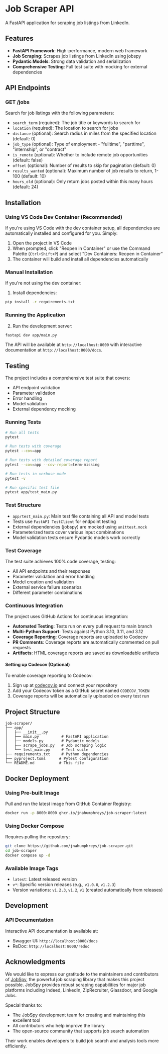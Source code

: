 # Job Scraper API

A FastAPI application for scraping job listings from LinkedIn.

## Features

- **FastAPI Framework**: High-performance, modern web framework
- **Job Scraping**: Scrapes job listings from LinkedIn using jobspy
- **Pydantic Models**: Strong data validation and serialization
- **Comprehensive Testing**: Full test suite with mocking for external dependencies

## API Endpoints

### GET /jobs

Search for job listings with the following parameters:

- `search_term` (required): The job title or keywords to search for
- `location` (required): The location to search for jobs
- `distance` (optional): Search radius in miles from the specified location (default: 0)
- `job_type` (optional): Type of employment - "fulltime", "parttime", "internship", or "contract"
- `is_remote` (optional): Whether to include remote job opportunities (default: false)
- `offset` (optional): Number of results to skip for pagination (default: 0)
- `results_wanted` (optional): Maximum number of job results to return, 1-100 (default: 10)
- `hours_old` (optional): Only return jobs posted within this many hours (default: 24)

## Installation

### Using VS Code Dev Container (Recommended)

If you're using VS Code with the dev container setup, all dependencies are automatically installed and configured for you. Simply:

1. Open the project in VS Code
2. When prompted, click "Reopen in Container" or use the Command Palette (`Ctrl+Shift+P`) and select "Dev Containers: Reopen in Container"
3. The container will build and install all dependencies automatically

### Manual Installation

If you're not using the dev container:

1. Install dependencies:
```bash
pip install -r requirements.txt
```

### Running the Application

2. Run the development server:
```bash
fastapi dev app/main.py
```

The API will be available at `http://localhost:8000` with interactive documentation at `http://localhost:8000/docs`.

## Testing

The project includes a comprehensive test suite that covers:

- API endpoint validation
- Parameter validation
- Error handling
- Model validation
- External dependency mocking

### Running Tests

```bash
# Run all tests
pytest

# Run tests with coverage
pytest --cov=app

# Run tests with detailed coverage report
pytest --cov=app --cov-report=term-missing

# Run tests in verbose mode
pytest -v

# Run specific test file
pytest app/test_main.py
```

### Test Structure

- `app/test_main.py`: Main test file containing all API and model tests
- Tests use `FastAPI TestClient` for endpoint testing
- External dependencies (jobspy) are mocked using `unittest.mock`
- Parameterized tests cover various input combinations
- Model validation tests ensure Pydantic models work correctly

### Test Coverage

The test suite achieves 100% code coverage, testing:

- All API endpoints and their responses
- Parameter validation and error handling
- Model creation and validation
- External service failure scenarios
- Different parameter combinations

### Continuous Integration

The project uses GitHub Actions for continuous integration:

- **Automated Testing**: Tests run on every pull request to main branch
- **Multi-Python Support**: Tests against Python 3.10, 3.11, and 3.12
- **Coverage Reporting**: Coverage reports are uploaded to Codecov
- **PR Comments**: Coverage reports are automatically commented on pull requests
- **Artifacts**: HTML coverage reports are saved as downloadable artifacts

#### Setting up Codecov (Optional)

To enable coverage reporting to Codecov:

1. Sign up at [codecov.io](https://codecov.io) and connect your repository
2. Add your Codecov token as a GitHub secret named `CODECOV_TOKEN`
3. Coverage reports will be automatically uploaded on every test run

## Project Structure

```
job-scraper/
├── app/
│   ├── __init__.py
│   ├── main.py          # FastAPI application
│   ├── models.py        # Pydantic models
│   ├── scrape_jobs.py   # Job scraping logic
│   └── test_main.py     # Test suite
├── requirements.txt     # Python dependencies
├── pyproject.toml      # Pytest configuration
└── README.md           # This file
```

## Docker Deployment

### Using Pre-built Image

Pull and run the latest image from GitHub Container Registry:

```bash
docker run -p 8000:8000 ghcr.io/jnahumphreys/job-scraper:latest
```

### Using Docker Compose

Requires pulling the repository:

```bash
git clone https://github.com/jnahumphreys/job-scraper.git
cd job-scraper
docker compose up -d
```

### Available Image Tags

- `latest`: Latest released version
- `v*`: Specific version releases (e.g., `v1.0.0`, `v1.2.3`)
- Version variations: `v1.2.3`, `v1.2`, `v1` (created automatically from releases)

## Development

### API Documentation

Interactive API documentation is available at:
- Swagger UI: `http://localhost:8000/docs`
- ReDoc: `http://localhost:8000/redoc`

## Acknowledgments

We would like to express our gratitude to the maintainers and contributors of [JobSpy](https://github.com/cullenwatson/JobSpy), the powerful job scraping library that makes this project possible. JobSpy provides robust scraping capabilities for major job platforms including Indeed, LinkedIn, ZipRecruiter, Glassdoor, and Google Jobs.

Special thanks to:
- The JobSpy development team for creating and maintaining this excellent tool
- All contributors who help improve the library
- The open-source community that supports job search automation

Their work enables developers to build job search and analysis tools more efficiently.